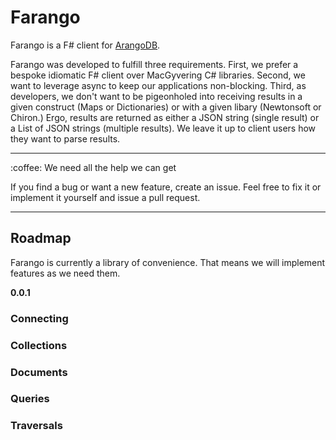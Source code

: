 # Farango

Farango is a F# client for [ArangoDB](https://arangodb.com/).

Farango was developed to fulfill three requirements.
First, we prefer a bespoke idiomatic F# client over MacGyvering C# libraries.
Second, we want to leverage async to keep our applications non-blocking.
Third, as developers, we don't want to be pigeonholed into receiving results in a given construct (Maps or Dictionaries) or with a given libary (Newtonsoft or Chiron.)
Ergo, results are returned as either a JSON string (single result) or a List of JSON strings (multiple results).
We leave it up to client users how they want to parse results.

<hr />
:coffee: We need all the help we can get


If you find a bug or want a new feature, create an issue.
Feel free to fix it or implement it yourself and issue a pull request.

<hr />

## Roadmap

Farango is currently a library of convenience.
That means we will implement features as we need them.

**0.0.1** 

### Connecting

### Collections

### Documents

### Queries

### Traversals